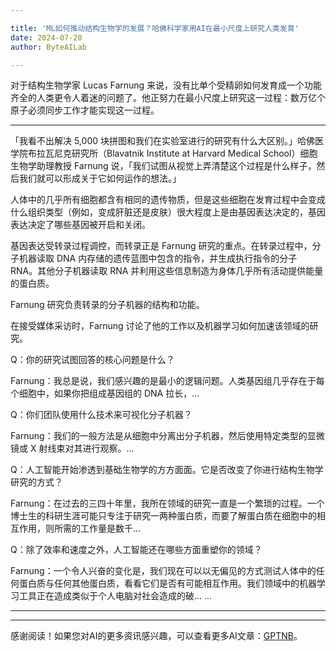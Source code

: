 ```yaml
---

title: 'ML如何推动结构生物学的发展？哈佛科学家用AI在最小尺度上研究人类发育'
date: 2024-07-20
author: ByteAILab

---
```


对于结构生物学家 Lucas Farnung 来说，没有比单个受精卵如何发育成一个功能齐全的人类更令人着迷的问题了。他正努力在最小尺度上研究这一过程：数万亿个原子必须同步工作才能实现这一过程。

---


「我看不出解决 5,000 块拼图和我们在实验室进行的研究有什么大区别。」哈佛医学院布拉瓦尼克研究所（Blavatnik Institute at Harvard Medical School）细胞生物学助理教授 Farnung 说，「我们试图从视觉上弄清楚这个过程是什么样子，然后我们就可以形成关于它如何运作的想法。」

人体中的几乎所有细胞都含有相同的遗传物质，但是这些细胞在发育过程中会变成什么组织类型（例如，变成肝脏还是皮肤）很大程度上是由基因表达决定的，基因表达决定了哪些基因被开启和关闭。

基因表达受转录过程调控，而转录正是 Farnung 研究的重点。在转录过程中，分子机器读取 DNA 内存储的遗传蓝图中包含的指令，并生成执行指令的分子 RNA。其他分子机器读取 RNA 并利用这些信息制造为身体几乎所有活动提供能量的蛋白质。

Farnung 研究负责转录的分子机器的结构和功能。

在接受媒体采访时，Farnung 讨论了他的工作以及机器学习如何加速该领域的研究。

Q：你的研究试图回答的核心问题是什么？

Farnung：我总是说，我们感兴趣的是最小的逻辑问题。人类基因组几乎存在于每个细胞中，如果你把组成基因组的 DNA 拉长，...

Q：你们团队使用什么技术来可视化分子机器？

Farnung：我们的一般方法是从细胞中分离出分子机器，然后使用特定类型的显微镜或 X 射线束对其进行观察。...

Q：人工智能开始渗透到基础生物学的方方面面。它是否改变了你进行结构生物学研究的方式？

Farnung：在过去的三四十年里，我所在领域的研究一直是一个繁琐的过程。一个博士生的科研生涯可能只专注于研究一两种蛋白质，而要了解蛋白质在细胞中的相互作用，则所需的工作量是数千...

Q：除了效率和速度之外，人工智能还在哪些方面重塑你的领域？

Farnung：一个令人兴奋的变化是，我们现在可以以无偏见的方式测试人体中的任何蛋白质与任何其他蛋白质，看看它们是否有可能相互作用。我们领域中的机器学习工具正在造成类似于个人电脑对社会造成的破...
...

---
---
感谢阅读！如果您对AI的更多资讯感兴趣，可以查看更多AI文章：[GPTNB](https://gptnb.com)。